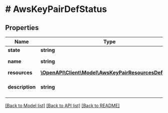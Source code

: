 # # AwsKeyPairDefStatus

## Properties

Name | Type | Description | Notes
------------ | ------------- | ------------- | -------------
**state** | **string** |  | [optional]
**name** | **string** | aws_key_pair name. | [optional]
**resources** | [**\OpenAPI\Client\Model\AwsKeyPairResourcesDefStatus**](AwsKeyPairResourcesDefStatus.md) |  | [optional]
**description** | **string** | A description for aws_key_pair. | [optional]

[[Back to Model list]](../../README.md#models) [[Back to API list]](../../README.md#endpoints) [[Back to README]](../../README.md)
